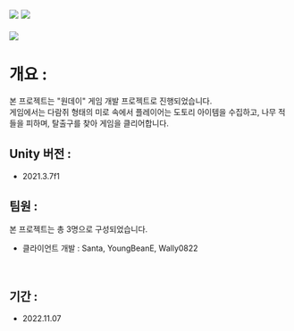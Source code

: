 ## <img src="https://img.shields.io/badge/unity-FFFFFF?style=for-the-badge&logo=unity&logoColor=black"> <img src="https://img.shields.io/badge/csharp-239120?style=for-the-badge&logo=CSharp&logoColor=white">

<img src="https://capsule-render.vercel.app/api?type=waving&color=auto&height=200&section=header&text=Today&fontSize=40" />

# 개요 :
본 프로젝트는 "원데이" 게임 개발 프로젝트로 진행되었습니다. <br>
게임에서는 다람쥐 형태의 미로 속에서 플레이어는 도토리 아이템을 수집하고, 나무 적들을 피하며, 탈출구를 찾아 게임을 클리어합니다.
<br>

## Unity 버전 :
- 2021.3.7f1

## 팀원 :
본 프로젝트는 총 3명으로 구성되었습니다. <br>
- 클라이언트 개발 : Santa, YoungBeanE, Wally0822
<br>

## 기간 : 
- 2022.11.07
